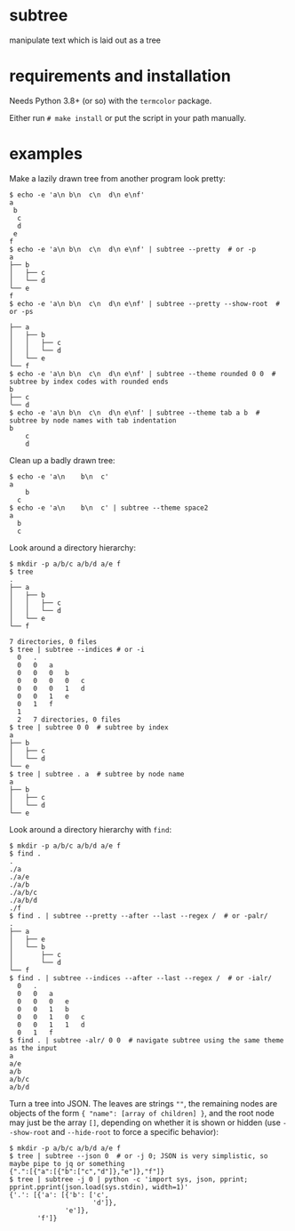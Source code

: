 # subtree
manipulate text which is laid out as a tree

# requirements and installation

Needs Python 3.8+ (or so) with the `termcolor` package.

Either run `# make install` or put the script in your path manually.

# examples

Make a lazily drawn tree from another program look pretty:

```
$ echo -e 'a\n b\n  c\n  d\n e\nf'
a
 b
  c
  d
 e
f
$ echo -e 'a\n b\n  c\n  d\n e\nf' | subtree --pretty  # or -p
a
├── b
│   ├── c
│   └── d
└── e
f
$ echo -e 'a\n b\n  c\n  d\n e\nf' | subtree --pretty --show-root  # or -ps

├── a
│   ├── b
│   │   ├── c
│   │   └── d
│   └── e
└── f
$ echo -e 'a\n b\n  c\n  d\n e\nf' | subtree --theme rounded 0 0  # subtree by index codes with rounded ends
b
├── c
╰── d
$ echo -e 'a\n b\n  c\n  d\n e\nf' | subtree --theme tab a b  # subtree by node names with tab indentation
b
	c
	d
```

Clean up a badly drawn tree:

```
$ echo -e 'a\n    b\n  c'
a
    b
  c
$ echo -e 'a\n    b\n  c' | subtree --theme space2
a
  b
  c
```

Look around a directory hierarchy:

```
$ mkdir -p a/b/c a/b/d a/e f
$ tree
.
├── a
│   ├── b
│   │   ├── c
│   │   └── d
│   └── e
└── f

7 directories, 0 files
$ tree | subtree --indices # or -i
  0   .
  0   0   a
  0   0   0   b
  0   0   0   0   c
  0   0   0   1   d
  0   0   1   e
  0   1   f
  1
  2   7 directories, 0 files
$ tree | subtree 0 0  # subtree by index
a
├── b
│   ├── c
│   └── d
└── e
$ tree | subtree . a  # subtree by node name
a
├── b
│   ├── c
│   └── d
└── e
```

Look around a directory hierarchy with `find`:

```
$ mkdir -p a/b/c a/b/d a/e f
$ find .
.
./a
./a/e
./a/b
./a/b/c
./a/b/d
./f
$ find . | subtree --pretty --after --last --regex /  # or -palr/
.
├── a
│   ├── e
│   └── b
│       ├── c
│       └── d
└── f
$ find . | subtree --indices --after --last --regex /  # or -ialr/
  0   .
  0   0   a
  0   0   0   e
  0   0   1   b
  0   0   1   0   c
  0   0   1   1   d
  0   1   f
$ find . | subtree -alr/ 0 0  # navigate subtree using the same theme as the input
a
a/e
a/b
a/b/c
a/b/d
```

Turn a tree into JSON. The leaves are strings `""`, the remaining nodes are objects of the form `{ "name": [array of children] }`, and the root node may just be the array `[]`, depending on whether it is shown or hidden (use `--show-root` and `--hide-root` to force a specific behavior):

```
$ mkdir -p a/b/c a/b/d a/e f
$ tree | subtree --json 0  # or -j 0; JSON is very simplistic, so maybe pipe to jq or something
{".":[{"a":[{"b":["c","d"]},"e"]},"f"]}
$ tree | subtree -j 0 | python -c 'import sys, json, pprint; pprint.pprint(json.load(sys.stdin), width=1)'
{'.': [{'a': [{'b': ['c',
                     'd']},
              'e']},
       'f']}
```
